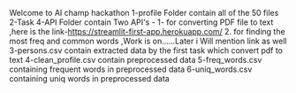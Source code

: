 Welcome to AI champ hackathon
1-profile Folder contain all of the 50 files
2-Task 4-API  Folder contain Two API's -
 1- for converting PDF file to text ,here is the link-https://streamlit-first-app.herokuapp.com/
 2. for finding the most freq and common words ,Work is on......Later i Will mention link as well
3-persons.csv contain extracted data by the first task which convert pdf to text
4-clean_profile.csv contain preprocessed data 
5-freq_words.csv containing frequent words in preprocessed data
6-uniq_words.csv containing uniq words in preprocessed data

 
